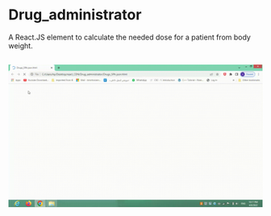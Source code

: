 # Drug_administrator
A React.JS element to calculate the needed dose for a patient from body weight. 
## 
![](https://github.com/amir1715/Drug_administrator/blob/master/img/demo.gif)
